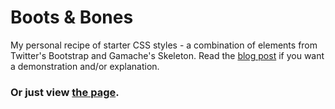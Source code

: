 Boots & Bones
===========

My personal recipe of starter CSS styles - a combination of elements from Twitter's Bootstrap and Gamache's Skeleton. Read the [blog post](http://bckmn.com/weekend-project-boots-bones/) if you want a demonstration and/or explanation. 

### Or just view [the page](http://j-beckman.github.com/boots-bones/).
